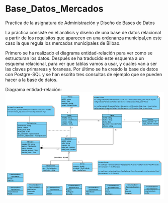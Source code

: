 # Base_Datos_Mercados
Practica de la asignatura de Administración y Diseño de Bases de Datos

La práctica consiste en el análisis y diseño de una base de datos relacional a partir de los requisitos que aparecen en una ordenanza municipal,en este caso la que regula los mercados municipales de Bilbao.

Primero se ha realizado el diagrama entidad-relación para ver como se estructuran los datos.
Después se ha traducido este esquema a un esquema relacional, para ver que tablas vamos a usar, y cuales van a ser las claves primareas y foraneas.
Por último se ha creado la base de datos con Postgre-SQL y se han escrito tres consultas de ejemplo que se pueden hacer a la base de datos.

Diagrama entidad-relación:
![alt text](https://github.com/martajimpac/Base_Datos_Mercados/blob/master/ADBD-Diagrama%20_%20-%20Visual%20Paradigm%20Standard%202021-12.png)
